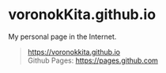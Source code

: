 # voronokKita.github.io

My personal page in the Internet.
> https://voronokkita.github.io<br>
> Github Pages: https://pages.github.com
